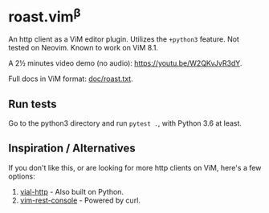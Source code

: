 # roast.vim<sup>&beta;</sup>

An http client as a ViM editor plugin. Utilizes the `+python3` feature. Not tested on Neovim. Known to work on ViM 8.1.

A 2&half; minutes video demo (no audio): <https://youtu.be/W2QKvJvR3dY>.

Full docs in ViM format: [doc/roast.txt](https://github.com/sharat87/roast.vim/blob/master/doc/roast.txt).

## Run tests

Go to the python3 directory and run `pytest .`, with Python 3.6 at least.

## Inspiration / Alternatives

If you don't like this, or are looking for more http clients on ViM, here's a few options:

1. [vial-http](https://github.com/baverman/vial-http) - Also built on Python.
2. [vim-rest-console](https://github.com/diepm/vim-rest-console) - Powered by curl.
